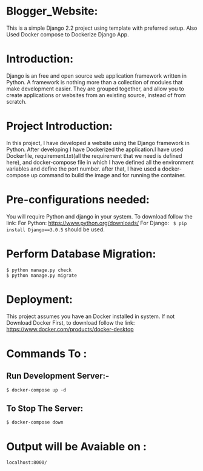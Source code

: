# Blogger_Website:
This is a simple Django 2.2 project using template with preferred setup.
Also Used Docker compose to Dockerize Django App.


# Introduction:
Django is an free and open source web application framework written in Python. A framework is nothing more than a collection of modules that make development easier. They are grouped together, and allow you to create applications or websites from an existing source, instead of from scratch.

# Project Introduction:
In this project, I have developed a website using the Django framework in Python. After developing I have Dockerized the application.I have used Dockerfile, requirement.txt(all the requirement that we need is defined here), and docker-compose file in which I have defined all the environment variables and define the port number. after that, I have used a docker-compose up command to build the image and for running the container.


# Pre-configurations needed:
You will require Python and django in your system. 
To download follow the link:
For Python: https://www.python.org/downloads/
For Django: ``` $ pip install Django==3.0.5``` should be used.
 
# Perform Database Migration:

```
$ python manage.py check
$ python manage.py migrate 
   ```
   
# Deployment:
 
This project assumes you have an Docker installed in system.
If not Download Docker First, to download follow the link: https://www.docker.com/products/docker-desktop


# Commands To :

## Run Development Server:-
`$ docker-compose up -d`
 
## To Stop The Server:
 `$ docker-compose down`  
 

# Output will be Avaiable on : 

``` localhost:8000/ ```

